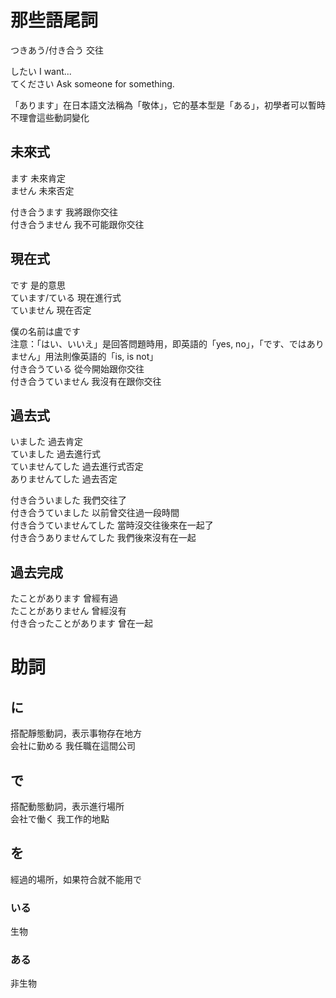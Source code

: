 # 那些語尾詞  
つきあう/付き合う 交往  

したい I want...   
てください Ask someone for something.

「あります」在日本語文法稱為「敬体」，它的基本型是「ある」，初學者可以暫時不理會這些動詞變化  

## 未來式
ます 未來肯定  
ません 未來否定  

付き合うます 我將跟你交往  
付き合うません 我不可能跟你交往  

## 現在式  
です 是的意思    
ています/ている 現在進行式  
ていません 現在否定  

僕の名前は盧です   
注意：「はい、いいえ」是回答問題時用，即英語的「yes, no」，「です、ではありません」用法則像英語的「is, is not」  
付き合うている 從今開始跟你交往  
付き合うていません 我沒有在跟你交往  

## 過去式
いました 過去肯定  
ていました 過去進行式  
ていませんてした 過去進行式否定  
ありませんてした 過去否定  

付き合ういました 我們交往了    
付き合うていました 以前曾交往過一段時間  
付き合うていませんてした 當時沒交往後來在一起了  
付き合うありませんてした 我們後來沒有在一起    

## 過去完成    
たことがあります 曾經有過  
たことがありません 曾經沒有  
付き合ったことがあります 曾在一起  


# 助詞
## に
搭配靜態動詞，表示事物存在地方  
会社に勤める  我任職在這間公司     
## で
搭配動態動詞，表示進行場所   
会社で働く  我工作的地點  
## を
經過的場所，如果符合就不能用で   
### いる
生物  
### ある
非生物  
